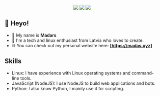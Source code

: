 <p align="center">
  <img src="https://dcbadge.limes.pink/api/shield/704011737900253315?style=flat&theme=discord">
  <img src="https://img.shields.io/badge/Age-18-ff88b5">
  <img src="https://komarev.com/ghpvc/?username=Madasish&color=ff88b5">
</p>

## 👋 Heyo! 
 - 🌸 My name is **Madars**
 - 🤖 I'm a tech and linux enthusiast from Latvia who loves to create.
 - 🌐 You can check out my personal website here: **[https://madas.xyz]**

## Skills
 - Linux: I have experience with Linux operating systems and command-line tools.
 - JavaScript (NodeJS): I use NodeJS to build web applications and bots.
 - Python: I also know Python, I mainly use it for scripting.

<!---
🦆 https://youtu.be/FZUcpVmEHuk  

## My Discord

[![Discord Presence](https://lanyard-profile-readme.vercel.app/api/704011737900253315)](https://discord.com/users/704011737900253315)


## My Github stats

[![My GitHub stats](https://github-readme-stats.vercel.app/api?username=madasxyz&theme=dracula)](https://github.com/madasxyz/)

[![Top Langs](https://github-readme-stats.vercel.app/api/top-langs/?username=madasxyz&theme=dracula&layout=compact)](https://github.com/madasxyz/)
